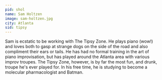 ```yaml
---
pid: shol
name: Sam Holtzen
image: sam-holtzen.jpg
city: Atlanta
sid: tipsy
---
```

Sam is ecstatic to be working with The Tipsy Zone. He plays piano (wow!) and loves both to gasp at strange dogs on the side of the road and also compliment their ears or tails. He has had no formal training in the art of piano improvisation, but has played around the Atlanta area with various improv troupes. The Tipsy Zone, however, is by far the most fun, and drunk, troupe he's ever played for. In his free time, he is studying to become a molecular pharmacologist and Batman.
